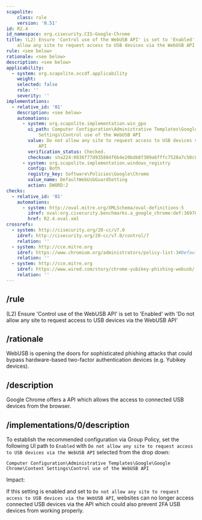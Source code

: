 ```yaml
---
scapolite:
    class: rule
    version: '0.51'
id: R2.4
id_namespace: org.cisecurity.CIS-Google-Chrome
title: (L2) Ensure 'Control use of the WebUSB API' is set to 'Enabled' with 'Do not
    allow any site to request access to USB devices via the WebUSB API'
rule: <see below>
rationale: <see below>
description: <see below>
applicability:
  - system: org.scapolite.xccdf.applicability
    weight:
    selected: false
    role: ''
    severity: ''
implementations:
  - relative_id: '01'
    description: <see below>
    automations:
      - system: org.scapolite.implementation.win_gpo
        ui_path: Computer Configuration\Administrative Templates\Google\Google Chrome\Content
            Settings\Control use of the WebUSB API
        value: Do not allow any site to request access to USB devices via the WebUSB
            API
        verification_status: Checked.
        checksum: sha224:0836f77d935884f6b4e20bdb8f309a6fffc7528a7c50c8caf8f46897
      - system: org.scapolite.implementation.windows_registry
        config: Both
        registry_key: Software\Policies\Google\Chrome
        value_name: DefaultWebUsbGuardSetting
        action: DWORD:2
checks:
  - relative_id: '01'
    automations:
      - system: http://oval.mitre.org/XMLSchema/oval-definitions-5
        idref: oval:org.cisecurity.benchmarks.a_google_chrome:def:36978200
        href: R2.4.oval.xml
crossrefs:
  - system: http://cisecurity.org/20-cc/v7.0
    idref: http://cisecurity.org/20-cc/v7.0/control/7
    relation: ''
  - system: http://cce.mitre.org
    idref: https://www.chromium.org/administrators/policy-list-3#DefaultWebUsbGuardSetting
    relation: ''
  - system: http://cce.mitre.org
    idref: https://www.wired.com/story/chrome-yubikey-phishing-webusb/
    relation: ''
---
```



## /rule

(L2) Ensure 'Control use of the WebUSB API' is set to 'Enabled' with
'Do not allow any site to request access to USB devices via the WebUSB
API'

## /rationale

WebUSB is opening the doors for sophisticated phishing attacks that
could bypass hardware-based two-factor authentication devices (e.g.
Yubikey devices).

## /description

Google Chrome offers a API which allows the access to connected USB
devices from the browser.

## /implementations/0/description

To establish the recommended configuration via Group Policy, set the
following UI path to `Enabled` with
`Do not allow any site to request access to USB devices via the WebUSB API`
selected from the drop down:

`Computer Configuration\Administrative Templates\Google\Google Chrome\Content Settings\Control use of the WebUSB API`

Impact:

If this setting is enabled and set to
`Do not allow any site to request access to USB devices via the WebUSB API`,
websites can no longer access connected USB devices via the API which
could also prevent 2FA USB devices from working properly.
